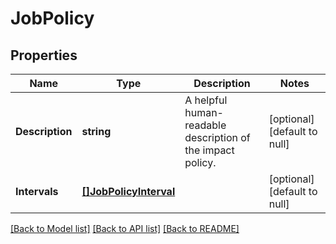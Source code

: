 # JobPolicy

## Properties
Name | Type | Description | Notes
------------ | ------------- | ------------- | -------------
**Description** | **string** | A helpful human-readable description of the impact policy. | [optional] [default to null]
**Intervals** | [**[]JobPolicyInterval**](JobPolicyInterval.md) |  | [optional] [default to null]

[[Back to Model list]](../README.md#documentation-for-models) [[Back to API list]](../README.md#documentation-for-api-endpoints) [[Back to README]](../README.md)


